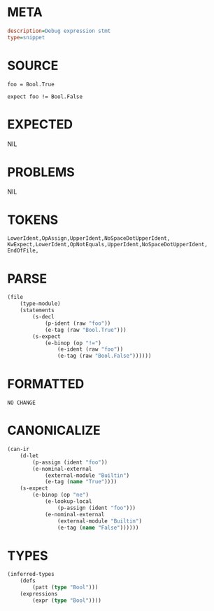 # META
~~~ini
description=Debug expression stmt
type=snippet
~~~
# SOURCE
~~~roc
foo = Bool.True

expect foo != Bool.False
~~~
# EXPECTED
NIL
# PROBLEMS
NIL
# TOKENS
~~~zig
LowerIdent,OpAssign,UpperIdent,NoSpaceDotUpperIdent,
KwExpect,LowerIdent,OpNotEquals,UpperIdent,NoSpaceDotUpperIdent,
EndOfFile,
~~~
# PARSE
~~~clojure
(file
	(type-module)
	(statements
		(s-decl
			(p-ident (raw "foo"))
			(e-tag (raw "Bool.True")))
		(s-expect
			(e-binop (op "!=")
				(e-ident (raw "foo"))
				(e-tag (raw "Bool.False"))))))
~~~
# FORMATTED
~~~roc
NO CHANGE
~~~
# CANONICALIZE
~~~clojure
(can-ir
	(d-let
		(p-assign (ident "foo"))
		(e-nominal-external
			(external-module "Builtin")
			(e-tag (name "True"))))
	(s-expect
		(e-binop (op "ne")
			(e-lookup-local
				(p-assign (ident "foo")))
			(e-nominal-external
				(external-module "Builtin")
				(e-tag (name "False"))))))
~~~
# TYPES
~~~clojure
(inferred-types
	(defs
		(patt (type "Bool")))
	(expressions
		(expr (type "Bool"))))
~~~
